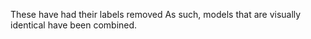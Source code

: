 These have had their labels removed
As such, models that are visually identical have been combined.
